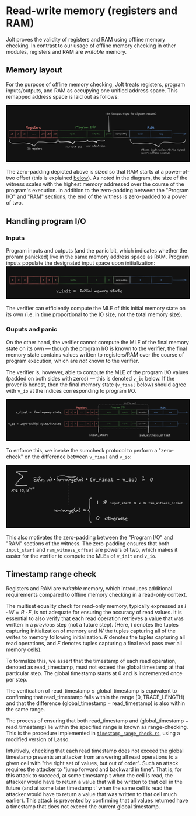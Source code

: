 # Read-write memory (registers and RAM)

Jolt proves the validity of registers and RAM using offline memory checking.
In contrast to our usage of offline memory checking in other modules, registers and RAM are *writable* memory. 

## Memory layout

For the purpose of offline memory checking, Jolt treats registers, program inputs/outputs, and RAM as occupying one unified address space.
This remapped address space is laid out as follows:

![Memory layout](../imgs/memory_layout.png)

The zero-padding depicted above is sized so that RAM starts at a power-of-two offset (this is explained [below](#handling-program-io)). 
As noted in the diagram, the size of the witness scales with the highest memory addressed over the course of the program's execution. 
In addition to the zero-padding between the "Program I/O" and "RAM" sections, the end of the witness is zero-padded to a power of two.

## Handling program I/O

### Inputs 

Program inputs and outputs (and the panic bit, which indicates whether the proram panicked) live in the same memory address space as RAM. 
Program inputs populate the designated input space upon initialization:
![init memory](../imgs/initial_memory_state.png)

The verifier can efficiently compute the MLE of this initial memory state on its own (i.e. in time proportional to the IO size, not the total memory size).

### Ouputs and panic

On the other hand, the verifier cannot compute the MLE of the final memory state on its own –– though the program I/O is known to the verifier, the final memory state contains values written to registers/RAM over the course of program execution, which are *not* known to the verifier.

The verifier is, however, able to compute the MLE of the program I/O values (padded on both sides with zeros) –– this is denoted `v_io` below. 
If the prover is honest, then the final memory state (`v_final` below) should agree with `v_io` at the indices corresponding to program I/O. 

![final memory](../imgs/final_memory_state.png)

To enforce this, we invoke the sumcheck protocol to perform a "zero-check" on the difference between `v_final` and `v_io`:

![final memory](../imgs/program_output_sumcheck.png)

This also motivates the zero-padding between the "Program I/O" and "RAM" sections of the witness. The zero-padding ensures that both `input_start` and `ram_witness_offset` are powers of two, which makes it easier for the verifier to compute the MLEs of `v_init` and `v_io`. 

## Timestamp range check

Registers and RAM are *writable* memory, which introduces additional requirements compared to offline memory checking in a read-only context.

The multiset equality check for read-only memory, typically expressed as $I \cdot W = R \cdot F$, is not adequate for ensuring the accuracy of read values. It is essential to also verify that each read operation retrieves a value that was written in a *previous* step (not a future step). (Here, $I$ denotes the tuples capturing initialization of memory and $W$ the tuples capturing all of the writes to memory following initialization. $R$ denotes the tuples capturing all read operations, and $F$ denotes tuples capturing a final read pass over all memory cells). 

To formalize this, we assert that the timestamp of each read operation, denoted as $\text{read\_timestamp}$, must not exceed the global timestamp at that particular step. 
The global timestamp starts at 0 and is incremented once per step.

The verification of $\text{read\_timestamp} \leq \text{global\_timestamp}$ is equivalent to confirming that $\text{read\_timestamp}$ falls within the range $[0, \text{TRACE\_LENGTH})$ and that the difference $(\text{global\_timestamp} - \text{read\_timestamp})$ is also within the same range.

The process of ensuring that both $\text{read\_timestamp}$ and $(\text{global\_timestamp} - \text{read\_timestamp})$ lie within the specified range is known as range-checking. This is the procedure implemented in [`timestamp_range_check.rs`](https://github.com/a16z/jolt/blob/main/jolt-core/src/jolt/vm/timestamp_range_check.rs), using a modified version of Lasso.

Intuitively, checking that each read timestamp does not exceed the global timestamp prevents an attacker from answering all read operations to a given cell with "the right set of values, but out of order". Such an attack requires the attacker to "jump forward and backward in time". That is, for this attack to succeed, at some timestamp t when the cell is read, the attacker would have to return a value that will be written to that cell in the future (and at some later timestamp t' when the same cell is read the attacker would have to return a value that was written to that cell much earlier). This attack is prevented by confirming that all values returned have a timestamp that does not exceed the current global timestamp.  
